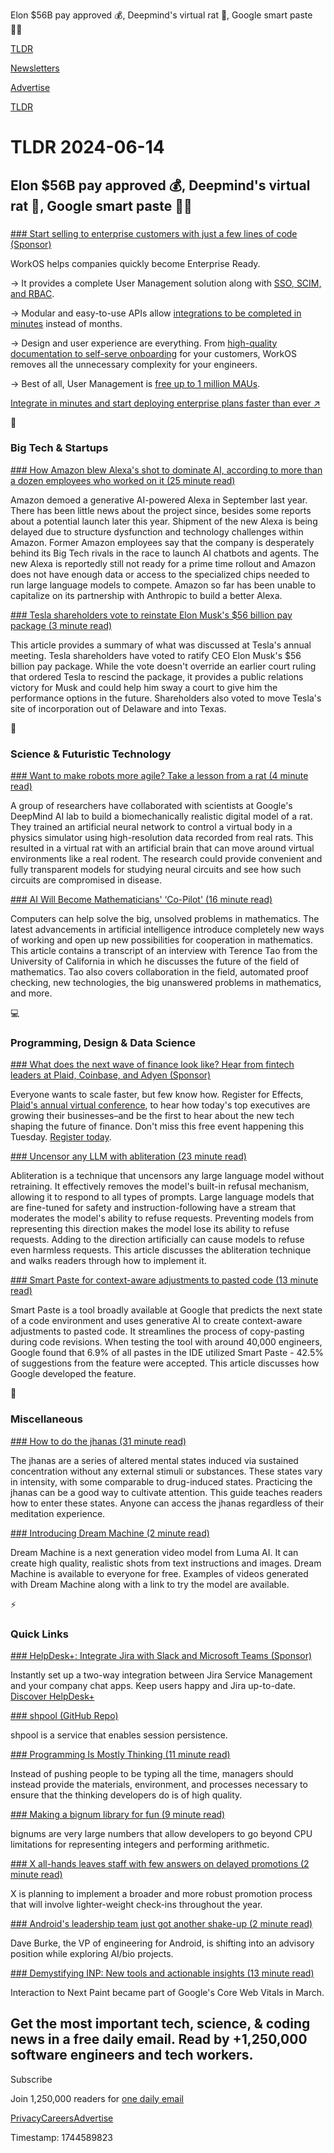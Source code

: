 Elon $56B pay approved 💰, Deepmind's virtual rat 🤖, Google smart paste 👨‍💻

[TLDR](/)

[Newsletters](/newsletters)

[Advertise](https://advertise.tldr.tech/)

[TLDR](/)

# TLDR 2024-06-14

## Elon $56B pay approved 💰, Deepmind's virtual rat 🤖, Google smart paste 👨‍💻

### 

[### Start selling to enterprise customers with just a few lines of code (Sponsor)](https://workos.com/?utm_source=tldr&amp;utm_medium=newsletter&amp;utm_campaign=q22024)

WorkOS helps companies quickly become Enterprise Ready.

→ It provides a complete User Management solution along with [SSO, SCIM, and RBAC](https://workos.com/?utm_source=tldr&utm_medium=newsletter&utm_campaign=q22024).

→ Modular and easy-to-use APIs allow [integrations to be completed in minutes](https://workos.com/?utm_source=tldr&utm_medium=newsletter&utm_campaign=q22024) instead of months.

→ Design and user experience are everything. From [high-quality documentation to self-serve onboarding](https://workos.com/?utm_source=tldr&utm_medium=newsletter&utm_campaign=q22024) for your customers, WorkOS removes all the unnecessary complexity for your engineers.

→ Best of all, User Management is [free up to 1 million MAUs](https://workos.com/?utm_source=tldr&utm_medium=newsletter&utm_campaign=q22024).

[Integrate in minutes and start deploying enterprise plans faster than ever ↗️](https://workos.com/?utm_source=tldr&utm_medium=newsletter&utm_campaign=q22024)

📱

### Big Tech & Startups

[### How Amazon blew Alexa's shot to dominate AI, according to more than a dozen employees who worked on it (25 minute read)](https://fortune.com/2024/06/12/amazon-insiders-why-new-alexa-llm-generative-ai-conversational-chatbot-missing-in-action/?utm_source=tldrnewsletter)

Amazon demoed a generative AI-powered Alexa in September last year. There has been little news about the project since, besides some reports about a potential launch later this year. Shipment of the new Alexa is being delayed due to structure dysfunction and technology challenges within Amazon. Former Amazon employees say that the company is desperately behind its Big Tech rivals in the race to launch AI chatbots and agents. The new Alexa is reportedly still not ready for a prime time rollout and Amazon does not have enough data or access to the specialized chips needed to run large language models to compete. Amazon so far has been unable to capitalize on its partnership with Anthropic to build a better Alexa.

[### Tesla shareholders vote to reinstate Elon Musk's $56 billion pay package (3 minute read)](https://www.cnbc.com/2024/06/13/tesla-shareholder-elon-musk-pay-package-at-annual-meeting.html?utm_source=tldrnewsletter)

This article provides a summary of what was discussed at Tesla's annual meeting. Tesla shareholders have voted to ratify CEO Elon Musk's $56 billion pay package. While the vote doesn't override an earlier court ruling that ordered Tesla to rescind the package, it provides a public relations victory for Musk and could help him sway a court to give him the performance options in the future. Shareholders also voted to move Tesla's site of incorporation out of Delaware and into Texas.

🚀

### Science & Futuristic Technology

[### Want to make robots more agile? Take a lesson from a rat (4 minute read)](https://news.harvard.edu/gazette/story/2024/06/want-to-make-robots-more-agile-take-a-lesson-from-a-rat/?utm_source=tldrnewsletter)

A group of researchers have collaborated with scientists at Google's DeepMind AI lab to build a biomechanically realistic digital model of a rat. They trained an artificial neural network to control a virtual body in a physics simulator using high-resolution data recorded from real rats. This resulted in a virtual rat with an artificial brain that can move around virtual environments like a real rodent. The research could provide convenient and fully transparent models for studying neural circuits and see how such circuits are compromised in disease.

[### AI Will Become Mathematicians' ‘Co-Pilot' (16 minute read)](https://www.scientificamerican.com/article/ai-will-become-mathematicians-co-pilot/?utm_source=tldrnewsletter)

Computers can help solve the big, unsolved problems in mathematics. The latest advancements in artificial intelligence introduce completely new ways of working and open up new possibilities for cooperation in mathematics. This article contains a transcript of an interview with Terence Tao from the University of California in which he discusses the future of the field of mathematics. Tao also covers collaboration in the field, automated proof checking, new technologies, the big unanswered problems in mathematics, and more.

💻

### Programming, Design & Data Science

[### What does the next wave of finance look like? Hear from fintech leaders at Plaid, Coinbase, and Adyen (Sponsor)](https://effects.plaid.com/24/?utm_source=TLDR&amp;utm_medium=PaidNewsletter&amp;utm_campaign=TLDR_Paid_Newsletter_Ad_Buy&amp;utm_content=Effects_2024_Secondary)

Everyone wants to scale faster, but few know how. Register for Effects, [Plaid's annual virtual conference](https://effects.plaid.com/24/?utm_source=TLDR&utm_medium=PaidNewsletter&utm_campaign=TLDR_Paid_Newsletter_Ad_Buy&utm_content=Effects_2024_Secondary), to hear how today's top executives are growing their businesses–and be the first to hear about the new tech shaping the future of finance. Don't miss this free event happening this Tuesday. [Register today](https://effects.plaid.com/24/?utm_source=TLDR&utm_medium=PaidNewsletter&utm_campaign=TLDR_Paid_Newsletter_Ad_Buy&utm_content=Effects_2024_Secondary).

[### Uncensor any LLM with abliteration (23 minute read)](https://huggingface.co/blog/mlabonne/abliteration?utm_source=tldrnewsletter)

Abliteration is a technique that uncensors any large language model without retraining. It effectively removes the model's built-in refusal mechanism, allowing it to respond to all types of prompts. Large language models that are fine-tuned for safety and instruction-following have a stream that moderates the model's ability to refuse requests. Preventing models from representing this direction makes the model lose its ability to refuse requests. Adding to the direction artificially can cause models to refuse even harmless requests. This article discusses the abliteration technique and walks readers through how to implement it.

[### Smart Paste for context-aware adjustments to pasted code (13 minute read)](https://research.google/blog/smart-paste-for-context-aware-adjustments-to-pasted-code/?utm_source=tldrnewsletter)

Smart Paste is a tool broadly available at Google that predicts the next state of a code environment and uses generative AI to create context-aware adjustments to pasted code. It streamlines the process of copy-pasting during code revisions. When testing the tool with around 40,000 engineers, Google found that 6.9% of all pastes in the IDE utilized Smart Paste - 42.5% of suggestions from the feature were accepted. This article discusses how Google developed the feature.

🎁

### Miscellaneous

[### How to do the jhanas (31 minute read)](https://nadia.xyz/jhanas?utm_source=tldrnewsletter)

The jhanas are a series of altered mental states induced via sustained concentration without any external stimuli or substances. These states vary in intensity, with some comparable to drug-induced states. Practicing the jhanas can be a good way to cultivate attention. This guide teaches readers how to enter these states. Anyone can access the jhanas regardless of their meditation experience.

[### Introducing Dream Machine (2 minute read)](https://threadreaderapp.com/thread/1800921380034379951.html?utm_source=tldrnewsletter)

Dream Machine is a next generation video model from Luma AI. It can create high quality, realistic shots from text instructions and images. Dream Machine is available to everyone for free. Examples of videos generated with Dream Machine along with a link to try the model are available.

⚡

### Quick Links

[### HelpDesk+: Integrate Jira with Slack and Microsoft Teams (Sponsor)](https://appfire.com/resources/blog/transform-your-it-support-with-help-desk-the-ultimate-slack-and-microsoft-teams-integration-for-jira-service-management?utm_source=tldr&amp;utm_medium=email&amp;utm_campaign=grw_hr&amp;utm_id=701Nv000007VqXmIAK&amp;utm_ct=ema&amp;utm_cc=rtg&amp;utm_pla=atlassian&amp;utm_sol=itsm&amp;utm_d=Q224&amp;utm_g=gl&amp;utm_lan=en)

Instantly set up a two-way integration between Jira Service Management and your company chat apps. Keep users happy and Jira up-to-date. [Discover HelpDesk+](https://appfire.com/resources/blog/transform-your-it-support-with-help-desk-the-ultimate-slack-and-microsoft-teams-integration-for-jira-service-management?utm_source=tldr&utm_medium=email&utm_campaign=grw_hr&utm_id=701Nv000007VqXmIAK&utm_ct=ema&utm_cc=rtg&utm_pla=atlassian&utm_sol=itsm&utm_d=Q224&utm_g=gl&utm_lan=en)

[### shpool (GitHub Repo)](https://github.com/shell-pool/shpool?utm_source=tldrnewsletter)

shpool is a service that enables session persistence.

[### Programming Is Mostly Thinking (11 minute read)](https://agileotter.blogspot.com/2014/09/programming-is-mostly-thinking.html?utm_source=tldrnewsletter)

Instead of pushing people to be typing all the time, managers should instead provide the materials, environment, and processes necessary to ensure that the thinking developers do is of high quality.

[### Making a bignum library for fun (9 minute read)](https://austinhenley.com/blog/bignum1.html?utm_source=tldrnewsletter)

bignums are very large numbers that allow developers to go beyond CPU limitations for representing integers and performing arithmetic.

[### X all-hands leaves staff with few answers on delayed promotions (2 minute read)](https://www.theverge.com/2024/6/12/24172268/x-twitter-all-hands-linda-yaccarino-layoffs-promotions?utm_source=tldrnewsletter)

X is planning to implement a broader and more robust promotion process that will involve lighter-weight check-ins throughout the year.

[### Android's leadership team just got another shake-up (2 minute read)](https://www.theverge.com/2024/6/13/24177722/google-android-leadership-team-shakeup-dave-burke?utm_source=tldrnewsletter)

Dave Burke, the VP of engineering for Android, is shifting into an advisory position while exploring AI/bio projects.

[### Demystifying INP: New tools and actionable insights (13 minute read)](https://vercel.com/blog/demystifying-inp-new-tools-and-actionable-insights?utm_source=tldrnewsletter)

Interaction to Next Paint became part of Google's Core Web Vitals in March.

## Get the most important tech, science, & coding news in a free daily email. Read by +1,250,000 software engineers and tech workers.

Subscribe

Join 1,250,000 readers for [one daily email](/api/latest/tech)

[Privacy](/privacy)[Careers](https://jobs.ashbyhq.com/tldr.tech)[Advertise](/tech/advertise)

Timestamp: 1744589823